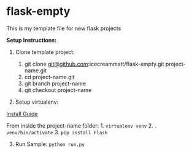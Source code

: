 flask-empty
===========

This is my template file for new flask projects

**Setup Instructions:**

1. Clone template project:
    1. git clone git@github.com:icecreammatt/flask-empty.git project-name.git
    2. cd project-name.git
    3. git branch project-name
    4. git checkout project-name

2. Setup virtualenv:

[Install Guide](http://flask.pocoo.org/docs/installation/)

From inside the project-name folder:
    1. `virtualenv venv`
    2. `. venv/bin/activate`
    3. `pip install Flask`


3. Run Sample:
`python run.py`

